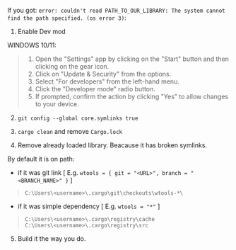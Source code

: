If you got: `error: couldn't read PATH_TO_OUR_LIBRARY: The system cannot find the path specified. (os error 3)`:

1) Enable Dev mod

WINDOWS 10/11:
> 1) Open the "Settings" app by clicking on the "Start" button and then clicking on the gear icon.
> 2) Click on "Update & Security" from the options.
> 3) Select "For developers" from the left-hand menu.
> 4) Click the "Developer mode" radio button.
> 5) If prompted, confirm the action by clicking "Yes" to allow changes to your device.

2) `git config --global core.symlinks true`

3) `cargo clean` and remove `Cargo.lock`

4) Remove already loaded library. Beacause it has broken symlinks.

By default it is on path:
- if it was git link [ E.g. `wtools = { git = "<URL>", branch = "<BRANCH_NAME>" }` ]
> `C:\Users\<username>\.cargo\git\checkouts\wtools-*\`
- if it was simple dependency [ E.g. `wtools = "*"` ]
> `C:\Users\<username>\.cargo\registry\cache`<br>
> `C:\Users\<username>\.cargo\registry\src`

5) Build it the way you do.
